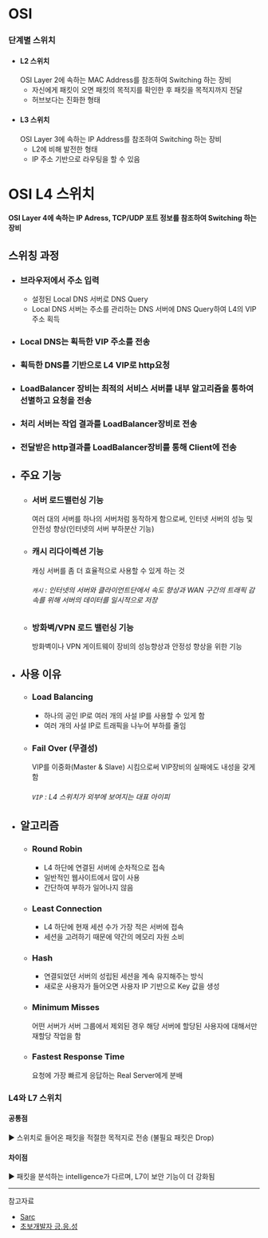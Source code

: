 # OSI

### 단계별 스위치
* #### L2 스위치
    OSI Layer 2에 속하는 MAC Address를 참조하여 Switching 하는 장비
    * 자신에게 패킷이 오면 패킷의 목적지를 확인한 후 패킷을 목적지까지 전달
    * 허브보다는 진화한 형태
* #### L3 스위치
    OSI Layer 3에 속하는 IP Address를 참조하여 Switching 하는 장비
  * L2에 비해 발전한 형태
  * IP 주소 기반으로 라우팅을 할 수 있음

# OSI L4 스위치
#### OSI Layer 4에 속하는 IP Adress, TCP/UDP 포트 정보를 참조하여 Switching 하는 장비
## 스위칭 과정
 * ### 브라우저에서 주소 입력
   * 설정된 Local DNS 서버로 DNS Query
   * Local DNS 서버는 주소를 관리하는 DNS 서버에 DNS Query하여 L4의 VIP 주소 획득
 * ### Local DNS는 획득한 VIP 주소를 전송
 * ### 획득한 DNS를 기반으로 L4 VIP로 http요청
 * ### LoadBalancer 장비는 최적의 서비스 서버를 내부 알고리즘을 통하여 선별하고 요청을 전송
 * ### 처리 서버는 작업 결과를 LoadBalancer장비로 전송
 * ### 전달받은 http결과를 LoadBalancer장비를 통해 Client에 전송

 * ## 주요 기능
     * ### 서버 로드밸런싱 기능
         여러 대의 서버를 하나의 서버처럼 동작하게 함으로써, 인터넷 서버의 성능 및 안전성 향상(인터넷의 서버 부하분산 기능)
     * ### 캐시 리다이렉션 기능
         캐싱 서버를 좀 더 효율적으로 사용할 수 있게 하는 것
         ###### `캐시` : 인터넷의 서버와 클라이언트단에서 속도 향상과 WAN 구간의 트래픽 감속를 위해 서버의 데이터를 일시적으로 저장
     * ### 방화벽/VPN 로드 밸런싱 기능
         방화벽이나 VPN 게이트웨이 장비의 성능향상과 안정성 향상을 위한 기능
 * ## 사용 이유
   * ### Load Balancing
     * 하나의 공인 IP로 여러 개의 사설 IP를 사용할 수 있게 함
     * 여러 개의 사설 IP로 트래픽을 나누어 부하를 줄임
   * ### Fail Over (무결성)
     VIP를 이중화(Master & Slave) 시킴으로써 VIP장비의 실패에도 내성을 갖게 함
     ###### `VIP` : L4 스위치가 외부에 보여지는 대표 아이피
 * ## 알고리즘
   * ###  Round Robin
     * L4 하단에 연결된 서버에 순차적으로 접속
     * 일반적인 웹사이트에서 많이 사용
     * 간단하여 부하가 일어나지 않음
   * ### Least Connection
     * L4 하단에 현재 세션 수가 가장 적은 서버에 접속
     * 세션을 고려하기 때문에 약간의 메모리 자원 소비
   * ### Hash
     * 연결되었던 서버의 성립된 세션을 계속 유지해주는 방식
     * 새로운 사용자가 들어오면 사용자 IP 기반으로 Key 값을 생성
   * ### Minimum Misses
     어떤 서버가 서버 그룹에서 제외된 경우 해당 서버에 할당된 사용자에 대해서만 재할당 작업을 함
   * ### Fastest Response Time
     요청에 가장 빠르게 응답하는 Real Server에게 분배

### L4와 L7 스위치
#### 공통점 
▶ 스위치로 들어온 패킷을 적절한 목적지로 전송 (불필요 패킷은 Drop)
#### 차이점 
▶ 패킷을 분석하는 intelligence가 다르며, L7이 보안 기능이 더 강화됨

<hr/>

참고자료
* [Sarc](https://sarc.io/index.php/miscellaneous/758-osi-7-l4-l7)
* [초보개발자 긍.응.성](https://ckddn9496.tistory.com/31)